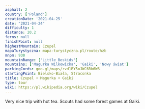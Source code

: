 ```yaml
---
asphalt: 2
country: ['Poland']
creationDate: '2021-04-25'
date: "2021-04-24"
difficulty: 1
distance: 20.2
ferns: null
finishPoint: null
highestMountain: Czupel
mapaTurystyczna: mapa-turystyczna.pl/route/hzb
mnpm: 930
mountainRange: ['Little Beskids']
mountains: ['Magurka Wilkowicka', 'Gaiki', 'Nowy świat']
parkingCords: goo.gl/maps/rvd1BY5oJWC6Rb6W6
startingPoint: Bielsko-Biała, Straconka
title: Czupel + Magurka + Gaiki
type: tour
wiki: https://pl.wikipedia.org/wiki/Czupel
---
```


Very nice trip with hot tea. Scouts had some forest games at Gaiki. 
